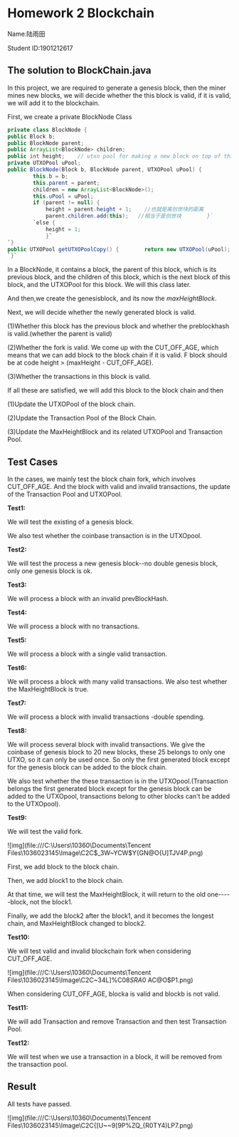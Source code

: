 # Homework 2    Blockchain

Name:陆雨田

Student ID:1901212617

## The solution to BlockChain.java

In this project, we are required to generate a genesis block, then the miner mines new blocks,  we will decide whether the this block is valid, if it is valid, we will add it to the blockchain.

First, we create a private BlockNode Class

```java
private class BlockNode {    
public Block b;    
public BlockNode parent;    
public ArrayList<BlockNode> children;    
public int height;    // utxo pool for making a new block on top of this block    
private UTXOPool uPool;    
public BlockNode(Block b, BlockNode parent, UTXOPool uPool) {        
        this.b = b;        
        this.parent = parent;        
        children = new ArrayList<BlockNode>();        
        this.uPool = uPool;        
        if (parent != null) {            
            height = parent.height + 1;    //也就是离创世块的距离            
            parent.children.add(this);   //相当于是创世块        }` 
        `else {            
        	height = 1;        
        	}`
`}    
public UTXOPool getUTXOPoolCopy() {        return new UTXOPool(uPool);    }`
`}`
```

In a BlockNode, it contains a block, the parent of this block, which is its previous block, and the children of this block, which is the next block of this block, and the UTXOPool for this block. We will this class later.

And then,we create the genesisblock, and its now the *maxHeightBlock*.

Next, we will decide whether the newly generated block is valid.

(1)Whether this block has the previous block and whether the preblockhash is valid.(whether the parent is valid)

(2)Whether the fork is valid. We come up with the CUT_OFF_AGE, which means that we can add block to the block chain if it is valid. F block should be at code height > (maxHeight - CUT_OFF_AGE).

(3)Whether the transactions in this block is valid.

If all these are satisfied, we will add this block to the block chain and then

(1)Update the UTXOPool of the block chain.

(2)Update the Transaction Pool of the Block Chain.

(3)Update the MaxHeightBlock and its related UTXOPool and Transaction Pool.

## Test Cases

In the cases, we mainly test the block chain fork, which involves CUT_OFF_AGE. And the block with valid and invalid transactions, the update of the Transaction Pool and UTXOPool.

**Test1:**

We will test the existing of a genesis block.

We also test whether the coinbase transaction is in the UTXOpool.

**Test2:**

We will test the process a new genesis block--no double genesis block, only one genesis block is ok.

**Test3:**

We will process a block with an invalid prevBlockHash.

**Test4:**

We will process a block with no transactions.

**Test5:**

We will process a block with a single valid transaction.

**Test6:**

We will process a block with many valid transactions. We also test whether the MaxHeightBlock is true.

**Test7:**

We will process a block with invalid transactions -double spending.

**Test8:**

We will process several block with invalid transactions. We give the coinbase of genesis block to 20 new blocks, these 25 belongs to only one UTXO, so it can only be used once. So only the first generated block except for the genesis block can be added to the block chain.

We also test  whether the these transaction is in the UTXOpool.(Transaction belongs the first generated block except for the genesis block can be added to the UTXOpool, transactions belong to other blocks can't be added to the UTXOpool).

**Test9:**

We will test the valid fork.

![img](file:///C:\Users\10360\Documents\Tencent Files\1036023145\Image\C2C\$_3W~YCW$Y{GN@O{U]TJV4P.png)

First, we add block to the block chain.

Then, we add block1 to the block chain.

At that time, we will test the MaxHeightBlock, it will return to the old one-----block, not the block1.

Finally, we add the block2 after the block1, and it becomes the longest chain, and MaxHeightBlock changed to block2.

**Test10:**

We will test valid and invalid blockchain fork when considering CUT_OFF_AGE.

![img](file:///C:\Users\10360\Documents\Tencent Files\1036023145\Image\C2C\~34L]%C0$8SRA0~$AC@O$P1.png)

When considering CUT_OFF_AGE, blocka is valid and blockb is not valid.

**Test11:**

We will add Transaction and remove Transaction and then test Transaction Pool.

**Test12:**

We will test when we use a transaction in a block, it will be removed from the transaction pool.

## Result

All tests have passed.

![img](file:///C:\Users\10360\Documents\Tencent Files\1036023145\Image\C2C\{[U~~9[9P%ZQ_{R0TY4)LP7.png)

